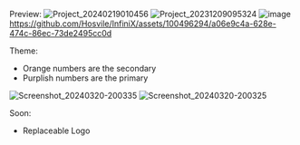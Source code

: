 Preview:
![Project_20240219010456](https://github.com/Hosvile/InfiniX/assets/100496294/6521241a-c0a2-4efe-994f-050125bc5384)
![Project_20231209095324](https://github.com/Hosvile/InfiniX/assets/100496294/2b2c5d39-d767-48a8-96dc-9c46efc98f86)
![image](https://github.com/Hosvile/InfiniX/assets/100496294/0967ba41-362b-44f2-8c27-79232282c7c8)
https://github.com/Hosvile/InfiniX/assets/100496294/a06e9c4a-628e-474c-86ec-73de2495cc0d

Theme:
 - Orange numbers are the secondary
 - Purplish numbers are the primary

![Screenshot_20240320-200335](https://github.com/Hosvile/InfiniX/assets/100496294/bf5b90e4-ac02-40c5-b1d8-1100e5191a11)
![Screenshot_20240320-200325](https://github.com/Hosvile/InfiniX/assets/100496294/06d0692d-6e95-40a1-b104-057217af299d)

Soon:
 - Replaceable Logo
